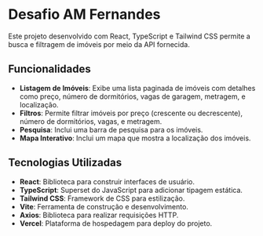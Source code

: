 # Desafio AM Fernandes

Este projeto desenvolvido com React, TypeScript e Tailwind CSS permite a busca e filtragem de imóveis por meio da API fornecida.

## Funcionalidades
- **Listagem de Imóveis**: Exibe uma lista paginada de imóveis com detalhes como preço, número de dormitórios, vagas de garagem, metragem, e localização.
- **Filtros**: Permite filtrar imóveis por preço (crescente ou decrescente), número de dormitórios, vagas, e metragem.
- **Pesquisa**: Inclui uma barra de pesquisa para os imóveis.
- **Mapa Interativo**: Inclui um mapa que mostra a localização dos imóveis.

## Tecnologias Utilizadas
- **React**: Biblioteca para construir interfaces de usuário.
- **TypeScript**: Superset do JavaScript para adicionar tipagem estática.
- **Tailwind CSS**: Framework de CSS para estilização.
- **Vite**: Ferramenta de construção e desenvolvimento.
- **Axios**: Biblioteca para realizar requisições HTTP.
- **Vercel**: Plataforma de hospedagem para deploy do projeto.
